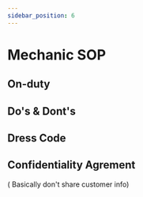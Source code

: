 ```yaml
---
sidebar_position: 6
---
```


# Mechanic SOP

## On-duty

## Do's & Dont's

## Dress Code

## Confidentiality Agrement
( Basically don't share customer info)
